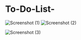 # To-Do-List-

![Screenshot (1)](https://github.com/Harinisivanesan/To-Do-List-/assets/138230941/09a3f34c-5904-4983-8941-e9ac840c2b24)
![Screenshot (2)](https://github.com/Harinisivanesan/To-Do-List-/assets/138230941/01a5b3e0-4bba-4c5f-8063-1bb693a0fe88)

![Screenshot (3)](https://github.com/Harinisivanesan/To-Do-List-/assets/138230941/1bfcf85d-4a06-4915-93f0-b7ad7d8f4fbd)
